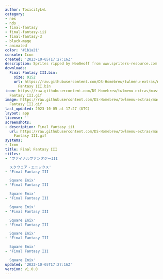 ```yaml
---
author: ToxicityLvL
category:
- nes
- nds
- final-fantasy
- final-fantasy-iii
- final-fantasy-3
- black-mage
- animated
color: '#1b1a21'
console: Icon
created: '2023-10-05T17:27:16Z'
description: Sprites ripped by NeoGeoff from www.spriters-resource.com
downloads:
  Final Fantasy III.bin:
    size: 9152
    url: https://raw.githubusercontent.com/DS-Homebrew/twlmenu-extras/master/_nds/TWiLightMenu/icons/Final
      Fantasy III.bin
icon: https://raw.githubusercontent.com/DS-Homebrew/twlmenu-extras/master/_nds/TWiLightMenu/icons/gif/Final
  Fantasy III.gif
image: https://raw.githubusercontent.com/DS-Homebrew/twlmenu-extras/master/_nds/TWiLightMenu/icons/gif/Final
  Fantasy III.gif
last_updated: 2023-10-05 at 17:27 (UTC)
layout: app
license: ''
screenshots:
- description: Final fantasy iii
  url: https://raw.githubusercontent.com/DS-Homebrew/twlmenu-extras/master/_nds/TWiLightMenu/icons/gif/Final
    Fantasy III.gif
systems:
- Icon
title: Final Fantasy III
titles:
- 'ファイナルファンタジーIII

  スクウェア・エニックス'
- 'Final Fantasy III

  Square Enix'
- 'Final Fantasy III

  Square Enix'
- 'Final Fantasy III

  Square Enix'
- 'Final Fantasy III

  Square Enix'
- 'Final Fantasy III

  Square Enix'
- 'Final Fantasy III

  Square Enix'
- 'Final Fantasy III

  Square Enix'
updated: '2023-10-05T17:27:16Z'
version: v1.0.0
---
```

